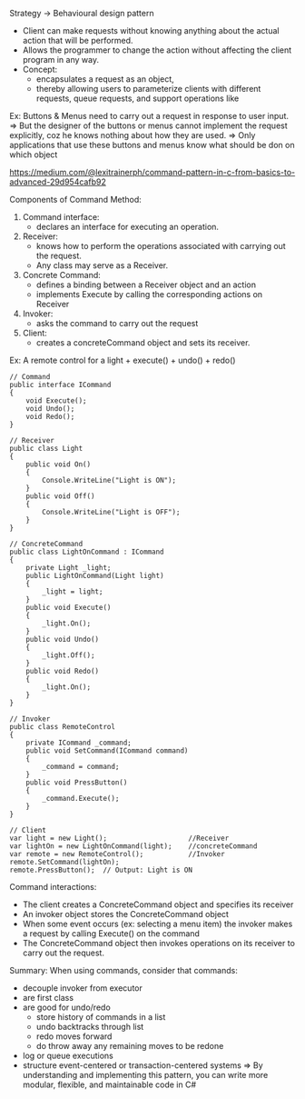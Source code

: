 Strategy -> Behavioural design pattern

-	Client can make requests without knowing anything about the actual action that will be performed.
-	Allows the programmer to change the action without affecting the client program in any way.
-	Concept:
	+ encapsulates a request as an object, 
	+ thereby allowing users to parameterize clients with 
		different requests, 
		queue requests, 
		and support operations like 

Ex: Buttons & Menus need to carry out a request in response to user input.
	=>  But the designer of the buttons or menus cannot implement the request explicitly, coz he knows nothing about how they are used.
	=> Only applications that use these buttons and menus know what should be don on which object

https://medium.com/@lexitrainerph/command-pattern-in-c-from-basics-to-advanced-29d954cafb92

Components of Command Method:
1. Command interface:
	+ declares an interface for executing an operation.
2. Receiver:
	+ knows how to perform the operations associated with carrying out the request.
	+ Any class may serve as a Receiver.
3. Concrete Command: 
	+ defines a binding between a Receiver object and an action
	+ implements Execute by calling the corresponding actions on Receiver
4. Invoker:
	+ asks the command to carry out the request
5. Client:
	+ creates a concreteCommand object and sets its receiver.
	
Ex: A remote control for a light
		+ execute()
		+ undo()
		+ redo()

	// Command
	public interface ICommand
	{
		void Execute();
		void Undo();
		void Redo();
	}

	// Receiver
	public class Light
	{
		public void On()
		{
			Console.WriteLine("Light is ON");
		}
		public void Off()
		{
		    Console.WriteLine("Light is OFF");
		}
	}

	// ConcreteCommand
	public class LightOnCommand : ICommand
	{
		private Light _light;
		public LightOnCommand(Light light)
		{
			_light = light;
		}
		public void Execute()
		{
		    _light.On();
		}
		public void Undo()
		{
			_light.Off();
		}
		public void Redo()
		{
			_light.On();
		}
	}

	// Invoker
	public class RemoteControl
	{
		private ICommand _command;
		public void SetCommand(ICommand command)
		{
			_command = command;
		}
		public void PressButton()
		{
			_command.Execute();
		}
	}

	// Client
	var light = new Light();					//Receiver
	var lightOn = new LightOnCommand(light);	//concreteCommand
	var remote = new RemoteControl();			//Invoker
	remote.SetCommand(lightOn);
	remote.PressButton();  // Output: Light is ON

Command interactions:
-	The client creates a ConcreteCommand object and specifies its receiver
-	An invoker object stores the ConcreteCommand object
-	When some event occurs (ex: selecting a menu item) the invoker makes a request by calling Execute() on the command
-	The ConcreteCommand object then invokes operations on its receiver to carry out the request.
	
Summary:
When using commands, consider that commands:
-	decouple invoker from executor
-	are first class
-	are good for undo/redo
	+ store history of commands in a list
	+ undo backtracks through list
	+ redo moves forward
	+ do throw away any remaining moves to be redone
-	log or queue executions
-	structure event-centered or transaction-centered systems
=>	By understanding and implementing this pattern, you can write more modular, flexible, and maintainable code in C#
